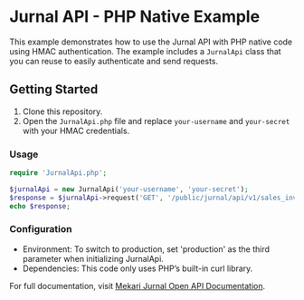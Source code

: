 # Jurnal API - PHP Native Example

This example demonstrates how to use the Jurnal API with PHP native code using HMAC authentication. The example includes a `JurnalApi` class that you can reuse to easily authenticate and send requests.

## Getting Started

1. Clone this repository.
2. Open the `JurnalApi.php` file and replace `your-username` and `your-secret` with your HMAC credentials.

### Usage

```php
require 'JurnalApi.php';

$jurnalApi = new JurnalApi('your-username', 'your-secret');
$response = $jurnalApi->request('GET', '/public/jurnal/api/v1/sales_invoices/2963983');
echo $response;
```

### Configuration
- Environment: To switch to production, set 'production' as the third parameter when initializing JurnalApi.
- Dependencies: This code only uses PHP’s built-in curl library.

For full documentation, visit [Mekari Jurnal Open API Documentation](https://api-doc.jurnal.id/).
